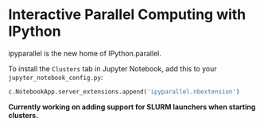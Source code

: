 # Interactive Parallel Computing with IPython

ipyparallel is the new home of IPython.parallel.

To install the `Clusters` tab in Jupyter Notebook, add this to your `jupyter_notebook_config.py`:

```python
c.NotebookApp.server_extensions.append('ipyparallel.nbextension')
```

**Currently working on adding support for SLURM launchers when starting clusters.**
